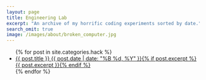 ```yaml
---
layout: page
title: Engineering Lab
excerpt: "An archive of my horrific coding experiments sorted by date."
search_omit: true
image: /images/about/broken_computer.jpg
---
```


<ul class="post-list">
{% for post in site.categories.hack %}
  <li><article><a href="{{ site.url }}{{ post.url }}">{{ post.title }} <span class="entry-date"><time datetime="{{ post.date | date_to_xmlschema }}">{{ post.date | date: "%B %d, %Y" }}</time></span>{% if post.excerpt %} <span class="excerpt">{{ post.excerpt }}</span>{% endif %}</a></article></li>
{% endfor %}
</ul>
